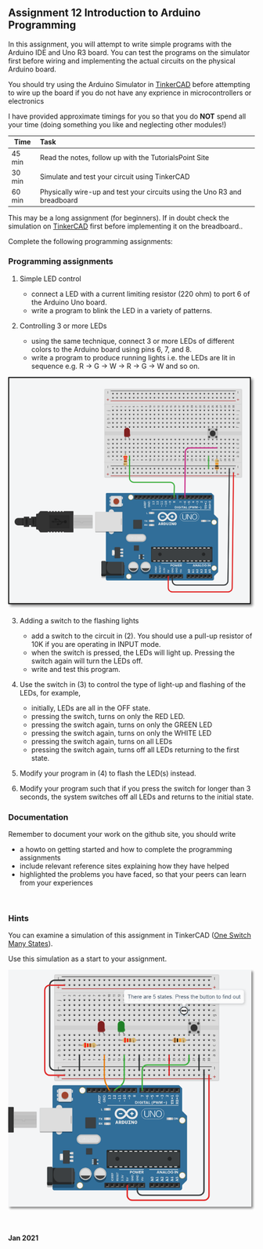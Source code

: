 ## Assignment 12 Introduction to Arduino Programming

In this assignment, you will attempt to write simple programs with the Arduino IDE and Uno R3 board.  You can test the programs on the simulator first before wiring and implementing the actual circuits on the physical Arduino board.

You should try using the Arduino Simulator in [TinkerCAD](https://www.tinkercad.com/login) before attempting to wire up the board if you do not have any exprience in microcontrollers or electronics

I have provided approximate timings for you so that you do **NOT** spend all your time (doing something you like and neglecting other modules!)

| Time   | Task |
|--------|:------------------------------------------------|
|45 min  | Read the notes, follow up with the TutorialsPoint Site |
|30 min  | Simulate and test your circuit using TinkerCAD  |
|60 min  | Physically wire-up and test your circuits using the Uno R3 and breadboard ||

This may be a long assignment (for beginners).  If in doubt check the simulation on [TinkerCAD](https://www.tinkercad.com/login) first before implementing it on the breadboard..

Complete the following programming assignments:

### Programming assignments

1.  Simple LED control
    - connect a LED with a current limiting resistor (220 ohm) to port 6 of the Arduino Uno board.
    - write a program to blink the LED in a variety of patterns.

2.  Controlling 3 or more LEDs
    - using the same technique, connect 3 or more LEDs of different colors to the Arduino board using pins 6, 7, and 8.
    - write a program to produce running lights i.e. the LEDs are lit in sequence e.g. R -> G -> W -> R -> G -> W and so on.

![Uno SW LED](images/ap04_UnoSwLED.png "Uno with Switch and LED")

3.  Adding a switch to the flashing lights
    - add a switch to the circuit in (2).  You should use a pull-up resistor of 10K if you are operating in INPUT mode.
    - when the switch is pressed, the LEDs will light up.  Pressing the switch again will turn the LEDs off.
    - write and test this program.

4.  Use the switch in (3) to control the type of light-up and flashing of the LEDs, for example,
    - initially, LEDs are all in the OFF state.
    - pressing the switch, turns on only the RED LED.
    - pressing the switch again, turns on only the GREEN LED
    - pressing the switch again, turns on only the WHITE LED
    - pressing the switch again, turns on all LEDs
    - pressing the switch again, turns off all LEDs returning to the first state.

5.  Modify your program in (4) to flash the LED(s) instead.

6.  Modify your program such that if you press the switch for longer than 3 seconds, the system switches off all LEDs and returns to the initial state.

### Documentation

Remember to document your work on the github site, you should write

- a howto on getting started and how to complete the programming assignments
- include relevant reference sites explaining how they have helped
- highlighted the problems you have faced, so that your peers can learn from your experiences

&nbsp;

### Hints

You can examine a simulation of this assignment in TinkerCAD ([One Switch Many States](http://bit.ly/3o5k5nx)).

Use this simulation as a start to your assignment.

![One Switch Many States](images/as_oneSWmanyStates.png)


&nbsp;

**Jan 2021**
